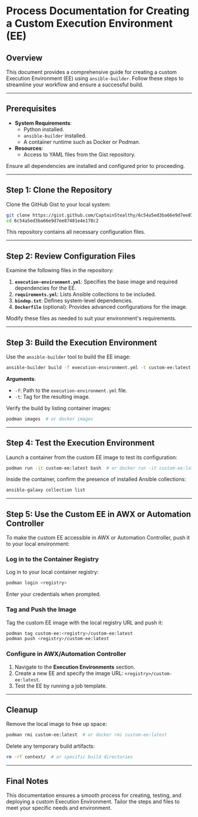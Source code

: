 # Process Documentation for Creating a Custom Execution Environment (EE)

## Overview

This document provides a comprehensive guide for creating a custom Execution Environment (EE) using `ansible-builder`. Follow these steps to streamline your workflow and ensure a successful build.

---

## Prerequisites

- **System Requirements**:
  - Python installed.
  - `ansible-builder` installed.
  - A container runtime such as Docker or Podman.
- **Resources**:
  - Access to YAML files from the Gist repository.

Ensure all dependencies are installed and configured prior to proceeding.

---

## Step 1: Clone the Repository

Clone the GitHub Gist to your local system:

```bash
git clone https://gist.github.com/CaptainStealthy/6c54a5ed3ba66e9d7ee87481e4e178c2
cd 6c54a5ed3ba66e9d7ee87481e4e178c2
```

This repository contains all necessary configuration files.

---

## Step 2: Review Configuration Files

Examine the following files in the repository:

1. **`execution-environment.yml`**: Specifies the base image and required dependencies for the EE.
2. **`requirements.yml`**: Lists Ansible collections to be included.
3. **`bindep.txt`**: Defines system-level dependencies.
4. **`Dockerfile`** (optional): Provides advanced configurations for the image.

Modify these files as needed to suit your environment's requirements.

---

## Step 3: Build the Execution Environment

Use the `ansible-builder` tool to build the EE image:

```bash
ansible-builder build -f execution-environment.yml -t custom-ee:latest
```

**Arguments**:
- `-f`: Path to the `execution-environment.yml` file.
- `-t`: Tag for the resulting image.

Verify the build by listing container images:

```bash
podman images  # or docker images
```

---

## Step 4: Test the Execution Environment

Launch a container from the custom EE image to test its configuration:

```bash
podman run -it custom-ee:latest bash  # or docker run -it custom-ee:latest bash
```

Inside the container, confirm the presence of installed Ansible collections:

```bash
ansible-galaxy collection list
```

---

## Step 5: Use the Custom EE in AWX or Automation Controller

To make the custom EE accessible in AWX or Automation Controller, push it to your local environment:

### Log in to the Container Registry

Log in to your local container registry:

```bash
podman login <registry>
```

Enter your credentials when prompted.

### Tag and Push the Image

Tag the custom EE image with the local registry URL and push it:

```bash
podman tag custom-ee:<registry>/custom-ee:latest
podman push <registry>/custom-ee:latest
```

### Configure in AWX/Automation Controller

1. Navigate to the **Execution Environments** section.
2. Create a new EE and specify the image URL: `<registry>/custom-ee:latest`.
3. Test the EE by running a job template.

---

## Cleanup

Remove the local image to free up space:

```bash
podman rmi custom-ee:latest  # or docker rmi custom-ee:latest
```

Delete any temporary build artifacts:

```bash
rm -rf context/  # or specific build directories
```

---

## Final Notes

This documentation ensures a smooth process for creating, testing, and deploying a custom Execution Environment. Tailor the steps and files to meet your specific needs and environment.
